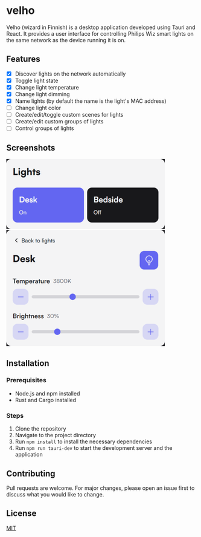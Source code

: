 # velho

Velho (wizard in Finnish) is a desktop application developed using Tauri and React. 
It provides a user interface for controlling Philips Wiz smart lights on the same network as the device running it is on.

## Features
- [x] Discover lights on the network automatically
- [x] Toggle light state
- [x] Change light temperature
- [x] Change light dimming
- [x] Name lights (by default the name is the light's MAC address)
- [ ] Change light color 
- [ ] Create/edit/toggle custom scenes for lights
- [ ] Create/edit custom groups of lights
- [ ] Control groups of lights

## Screenshots
![](https://raw.githubusercontent.com/natixco/velho/main/screenshots/lights.png)
![](https://raw.githubusercontent.com/natixco/velho/main/screenshots/light.png)

## Installation
### Prerequisites
- Node.js and npm installed
- Rust and Cargo installed

### Steps
1. Clone the repository
1. Navigate to the project directory
1. Run `npm install` to install the necessary dependencies
1. Run `npm run tauri-dev` to start the development server and the application

## Contributing
Pull requests are welcome. For major changes, please open an issue first to discuss what you would like to change.

## License
[MIT](https://choosealicense.com/licenses/mit/)
